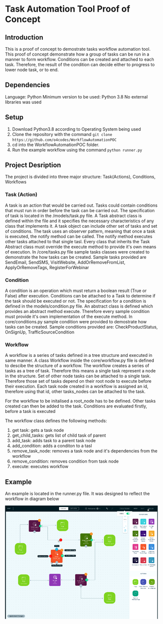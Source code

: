 # Task Automation Tool Proof of Concept

## Introduction

This is a proof of concept to demostrate tasks workflow automation tool.
This proof of concept demonstrate how a group of tasks can be run in a manner to form workflow.
Conditions can be created and attached to each task. Therefore, the result of the condition can 
decide either to progress to lower node task, or to end.

## Dependencies

Language: Python
Minimum version to be used: Python 3.8
No external libraries was used

## Setup

1. Download Python3.8 according to Operating System being used
2. Clone the repository with the command `git clone https://github.com/o4codes/WorkflowAutomationPOC`
3. cd into the WorkflowAutomationPOC folder.
4. Run the example workflow using the command `python runner.py`

## Project Desription

The project is divided into three major structure: Task(Actions), Conditions, Workflows

### Task (Action)

A task is an action that would be carried out. Tasks could contain conditions that must run in order before the task can be carried out.
The specification of task is located in the /models/task.py file. A Task abstract class is defined within the file and it specifies the necessary
characteristics of any class that implements it.
A task object can include other set of tasks and set of conditions. The task uses an observer pattern, meaning that once a task is executed,
the notify method can be called. The notify method executes other tasks attached to that single tasl.
Every class that inherits the Task Abstract class must override the execute method to provide it's own means of execution.
In /core/tasks.py file sample tasks classes were created to demonstrate the how tasks can be created.
Sample tasks provided are SendEmail, SendSMS, VisitWebsite, AddOrRemoveFromList, ApplyOrRemoveTags, RegisterForWebinar

### Condition

A condition is an operation which must return a boolean result (True or False) after execution.
Conditions can be attached to a Task to determine if the task should be executed or not.
The specification for a condition is defined in the models/condition.py file. An abstract class is defined 
which provides an abstract method execute. Therefore every sample condition must provide it's own implementation of the execute method.
In core/conditions.py sample condition were provided to demostrate how tasks can be created.
Sample conditions provided are: CheckProductStatus, OnSignUp, TrafficSourceCondition

### Workflow

A workflow is a series of tasks defined in a tree structure and executed in same manner.
A class Workflow inside the core/workflow.py file is defined to descibe the structure of a workflow.
The workflow creates a series of tasks as a tree of task. Therefore this means a single task represent a node in the structure.
Set of other node tasks can be attached to a single task. Therefore those set of tasks depend on their root node to execute before
their execution.
Each task node created in a workflow is assigned an id, therefore using that id, other tasks_nodes can be attached to the task.

For the workflow to be initalised a root_node has to be defined. Other tasks created can then be added to the task. Conditions are evaluated firstly, before a task is executed

The workflow class defines the following methods:

1. get task: gets a task node
2. get_child_tasks: gets list of child task of parent
3. add_task: adds task to a parent task node
4. add_condition: adds a conditon to a tasl
5. remove_task_node: removes a task node and it's dependencies from the workflow
6. remove_condition: removes condition from task node
7. execute: executes workflow

## Example

An example is located in the runner.py file. It was designed to reflect the workflow in diagram below

!['example diagram'](/diagrams/diagram.png)